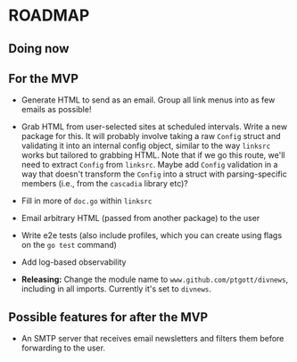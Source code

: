 # ROADMAP

## Doing now

## For the MVP

- Generate HTML to send as an email. Group all link menus into as few emails as possible!

- Grab HTML from user-selected sites at scheduled intervals. Write a new package for this. It will probably involve taking a raw `Config` struct and validating it into an internal config object, similar to the way `linksrc` works but tailored to grabbing HTML. Note that if we go this route, we'll need to extract `Config` from `linksrc`. Maybe add `Config` validation in a way that doesn't transform the `Config` into a struct with parsing-specific members (i.e., from the `cascadia` library etc)?

- Fill in more of `doc.go` within `linksrc`

- Email arbitrary HTML (passed from another package) to the user

- Write e2e tests (also include profiles, which you can create using flags on the `go test` command)

- Add log-based observability

- **Releasing:** Change the module name to `www.github.com/ptgott/divnews`, including in all imports. Currently it's set to `divnews`.

## Possible features for after the MVP

- An SMTP server that receives email newsletters and filters them before forwarding to the user.

